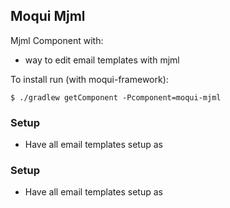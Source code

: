 ## Moqui Mjml

Mjml Component with: 

- way to edit email templates with mjml

To install run (with moqui-framework):

    $ ./gradlew getComponent -Pcomponent=moqui-mjml

### Setup

- Have all email templates setup as 

### Setup

- Have all email templates setup as 